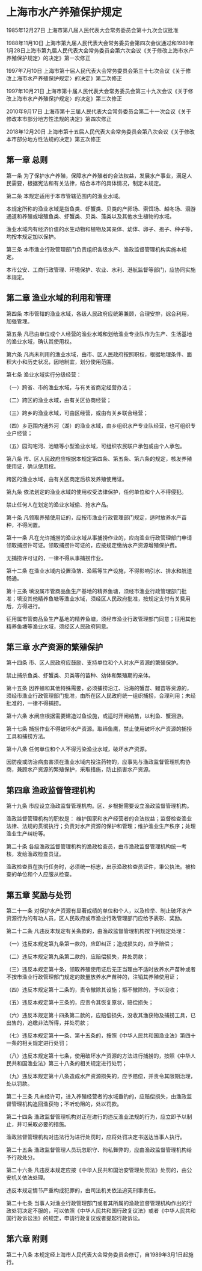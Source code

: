 # 上海市水产养殖保护规定

1985年12月27日 上海市第八届人民代表大会常务委员会第十九次会议批准

1988年11月10日 上海市第九届人民代表大会常务委员会第四次会议通过和1989年1月28日上海市第九届人民代表大会常务委员会第六次会议《关于修改上海市水产养殖保护规定〉的决定》第一次修正

1997年7月10日 上海市第十届人民代表大会常务委员会第三十七次会议《关于修改上海市水产养殖保护规定〉的决定》第二次修正

1997年10月21日 上海市第十届人民代表大会常务委员会第三十九次会议《关于修改上海市水产养殖保护规定〉的决定》第三次修正

2010年9月17日 上海市第十三届人民代表大会常务委员会第二十一次会议《关于修改本市部分地方性法规的决定》第四次修正

2018年12月20日 上海市第十五届人民代表大会常务委员会第八次会议《关于修改本市部分地方性法规的决定》第五次修正



## 第一章  总则

第一条 为了保护水产养殖，保障水产养殖者的合法权益，发展水产事业，满足人民需要，根据宪法和有关法律，结合本市的具体情况，制定本规定。

第二条 本规定适用于本市管辖范围内的渔业水域。

本规定所称的渔业水域是指鱼类、虾蟹类、贝类的产卵场、索饵场、越冬场、洄游通道和养殖或增殖鱼类、虾蟹类、贝类、藻类以及其他水生植物的水域。

渔业水域内有经济价值的水生动物和植物及其亲体、幼体、卵子、孢子、种子等，均按本规定加以保护。

第三条 本市渔业行政管理部门负责组织各级水产、渔政监督管理机构实施本规定。

本市公安、工商行政管理、环境保护、农业、水利、港航监督等部门，应协同实施本规定。

## 第二章  渔业水域的利用和管理

第四条 本市管辖的渔业水域，各级人民政府应统筹兼顾，合理安排，综合利用，加强管理。

第五条 凡已由单位或个人经营的渔业水域和划给渔业专业队作为生产、生活基地的渔业水域，确认其使用权。

第六条 凡尚未利用的渔业水域，由市、区人民政府按照职权，根据地理条件、面积大小和历史状况，因地制宜，划分使用范围。

第七条 渔业水域实行分级经营：

（一）跨省、市的渔业水域，与有关省商定经营办法；

（二）跨区的渔业水域，由有关区协商经营；

（三）跨乡的渔业水域，可由区经营，或由有关乡联合经营；

（四）乡范围内通外河（湖）的渔业水域，由乡组织水产专业队经营，也可组织专业户经营；

（五）园沟宅河、池塘等小型渔业水域，可组织农民联户承包或由个人承包。

第八条 市、区人民政府应根据本规定第四条、第五条、第六条的规定，核发养殖使用证，确认使用权。

跨区的渔业水域，由有关区商定后核发养殖使用证。

第九条 依法划定的渔业水域的使用权受法律保护，任何单位和个人不得侵犯。

禁止任何人在划定的渔业水域偷、抢水产品。

第十条 凡领取养殖使用证的，应按市渔业行政管理部门规定，适时放养水产苗种，不得闲置。

第十一条 凡在允许捕捞的渔业水域从事捕捞作业的，应向渔业行政管理部门申请领取捕捞许可证。领取捕捞许可证的，应按规定缴纳水产资源增殖保护费。

无捕捞许可证的，一律不得从事捕捞作业。

第十二条 在渔业水域内设置渔箔、渔簖等生产设施，不得影响引水、排水和航道畅通。

第十三条 填没属市管商品鱼生产基地的精养鱼塘，须经市渔业行政管理部门批准；填没其他精养鱼塘等渔业水域，须经区人民政府批准，按规定支付有关费用后，方得进行。

征用属市管商品鱼生产基地的精养鱼塘，须经市渔业行政管理部门同意；征用其他精养鱼塘等渔业水域，须经区人民政府同意。

## 第三章  水产资源的繁殖保护

第十四条 市、区人民政府应鼓励、支持单位和个人对水产资源的繁殖保护。

禁止捕杀鱼类、虾蟹类、贝类等的苗种、幼体和繁殖期的亲体。

第十五条 因养殖和其他特殊需要，必须捕捞沿江、沿海的蟹苗、鳗苗等资源的，须经市渔业行政管理部门批准，由所在区人民政府统一组织捕捞，合理利用；未经批准的，一律不得捕捞。

第十六条 水闸应根据需要建造过鱼设施，或适时开闸纳苗，以利鱼、蟹洄游。

第十七条 捕捞作业不得破坏水产资源。取缔鱼鹰，禁止使用破坏水产资源的捕捞工具和捕捞方法。

第十八条 任何单位和个人不得污染渔业水域，破坏水产资源。

因防疫或防治病虫害须在渔业水域内投注药物的，应事先与渔政监督管理机构协商，兼顾水产资源的繁殖保护，采取措施，防止损害水产资源。

## 第四章  渔政监督管理机构

第十九条 市应设立渔政监督管理机构。区、乡根据需要设立渔政监督管理机构。

渔政监督管理机构的职权是： 维护国家和水产经营者的合法权益；监督检查渔业法律、法规的贯彻执行；负责对水产资源的保护和管理；维护渔业生产秩序；处理渔业生产纠纷等。

第二十条 各级渔政监督管理机构的渔政检查员，由市渔政监督管理机构统一考核，发给渔政检查员证。

渔政检查员在执行任务时，必须统一标志，出示渔政检查员证件，秉公执法。被检查的单位和个人应服从检查。

## 第五章  奖励与处罚

第二十一条 对保护水产资源有显著成绩的单位和个人，以及检举、制止破坏水产资源行为的有功人员，区人民政府或市渔业行政管理部门应给予表彰、奖励。

第二十二条 凡违反本规定有关条款的，由渔政监督管理机构按下列规定处理：

（一）违反本规定第九条第一款的，应即纠正；造成损失的，应予赔偿；

（二）违反本规定第九条第二款的，应赔偿损失，并处罚款；

（三）违反本规定第十条，领取养殖使用证后无正当理由不适时放养水产苗种或者不按市渔业行政管理部门规定的数量放养水产苗种的，注销其养殖使用证；

（四）违反本规定第十二条的，责令撤除其设施；拒不撤除的，予以没收；

（五）违反本规定第十三条的，应责令其恢复原状，赔偿损失；

（六）违反本规定第十四条第二款的，应赔偿损失，没收其渔获物及捕捞工具，已出售的，追缴非法所得，并处罚款；

（七）违反本规定第十一条、第十五条的，按照《中华人民共和国渔业法》第四十一条的相关规定进行处罚；

（八）违反本规定第十七条，使用破坏水产资源的方法进行捕捞的，按照《中华人民共和国渔业法》第三十八条的相关规定进行处罚；

（九）违反本规定第十八条造成水产资源损失的，应予赔偿，并责令其限期治理，处以罚款。

第二十三条 凡未经许可，进入养殖经营者的水域垂钓的，应赔偿损失，由渔政监督管理机构追回渔获物；不听劝阻的，处以罚款。

第二十四条 渔政监督管理机构对正在进行的违反渔业法规的行为，应立即予以制止，并可采取必要的措施。

渔政监督管理机构对违法行为进行处罚时，应将处罚决定书送达当事人执行。

第二十五条 渔政监督管理人员玩忽职守、徇私舞弊的，应由渔政监督管理机构给予行政处分。

第二十六条 凡违反本规定应按《中华人民共和国治安管理处罚法》处罚的，由公安机关依法处理。

违反本规定情节严重构成犯罪的，由司法机关依法追究刑事责任。

第二十七条 当事人对渔业行政管理部门或者其所属的渔政监督管理机构作出的行政处罚决定不服的，可以依照《中华人民共和国行政复议法》或者《中华人民共和国行政诉讼法》的规定，申请行政复议或者提起行政诉讼。

## 第六章  附则

第二十八条 本规定经上海市人民代表大会常务委员会修订，自1989年3月1日起施行。